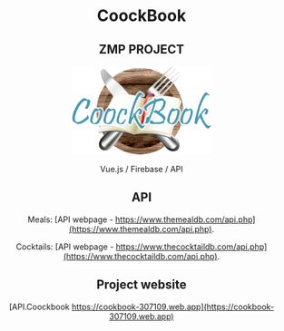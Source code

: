 <div align="center">


# CoockBook
## ZMP PROJECT 


<img src="src/assets/logo.png" alt="drawing" width="250" style="text-aling: center;" />

Vue.js / Firebase / API

## API
Meals: [API webpage - https://www.themealdb.com/api.php](https://www.themealdb.com/api.php).

Cocktails: [API webpage - https://www.thecocktaildb.com/api.php](https://www.thecocktaildb.com/api.php).


## Project website
[API.Coockbook https://cookbook-307109.web.app](https://cookbook-307109.web.app)
</div>